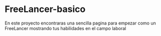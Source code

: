 # FreeLancer-basico
En este proyecto encontraras una sencilla pagina para empezar como un FreeLancer mostrando tus habilidades en el campo laboral
